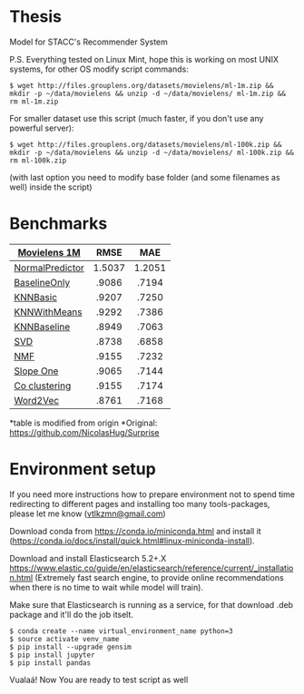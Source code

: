 # Thesis
Model for STACC's Recommender System

P.S. Everything tested on Linux Mint, hope this is working on most UNIX systems, for other OS modify script commands:

`$ wget http://files.grouplens.org/datasets/movielens/ml-1m.zip && mkdir -p ~/data/movielens && unzip -d ~/data/movielens/ ml-1m.zip && rm ml-1m.zip`

For smaller dataset use this script (much faster, if you don't use any powerful server):

`$ wget http://files.grouplens.org/datasets/movielens/ml-100k.zip && mkdir -p ~/data/movielens && unzip -d ~/data/movielens/ ml-100k.zip && rm ml-100k.zip`

(with last option you need to modify base folder (and some filenames as well) inside the script)

# Benchmarks

|  [Movielens 1M](http://grouplens.org/datasets/movielens/1m) |  RMSE  |   MAE  |
|-----------------|:------:|:------:|
| [NormalPredictor](http://surprise.readthedocs.io/en/stable/basic_algorithms.html#surprise.prediction_algorithms.random_pred.NormalPredictor) | 1.5037 | 1.2051 |
| [BaselineOnly](http://surprise.readthedocs.io/en/stable/basic_algorithms.html#surprise.prediction_algorithms.baseline_only.BaselineOnly)    |  .9086 | .7194 |
| [KNNBasic](http://surprise.readthedocs.io/en/stable/knn_inspired.html#surprise.prediction_algorithms.knns.KNNBasic)        |  .9207 |  .7250 |
| [KNNWithMeans](http://surprise.readthedocs.io/en/stable/knn_inspired.html#surprise.prediction_algorithms.knns.KNNWithMeans)    |  .9292 |  .7386 |
| [KNNBaseline](http://surprise.readthedocs.io/en/stable/knn_inspired.html#surprise.prediction_algorithms.knns.KNNBaseline)     |  .8949 | .7063 |
| [SVD](http://surprise.readthedocs.io/en/stable/matrix_factorization.html#surprise.prediction_algorithms.matrix_factorization.SVD)             |  .8738 |  .6858 |
| [NMF](http://surprise.readthedocs.io/en/stable/matrix_factorization.html#surprise.prediction_algorithms.matrix_factorization.NMF)             |  .9155 |  .7232 |
| [Slope One](http://surprise.readthedocs.io/en/stable/slope_one.html#surprise.prediction_algorithms.slope_one.SlopeOne)             |  .9065 |  .7144 |
| [Co clustering](http://surprise.readthedocs.io/en/stable/co_clustering.html#surprise.prediction_algorithms.co_clustering.CoClustering)             |  .9155 |  .7174 |
| [Word2Vec](https://code.google.com/archive/p/word2vec/) |  .8761  |  .7168  |


*table is modified from origin
*Original: https://github.com/NicolasHug/Surprise
# Environment setup

If you need more instructions how to prepare environment not to spend time redirecting to different pages and installing too many tools-packages, please let me know (vtlkzmn@gmail.com)

Download conda from https://conda.io/miniconda.html and install it (https://conda.io/docs/install/quick.html#linux-miniconda-install).

Download and install Elasticsearch 5.2+.X https://www.elastic.co/guide/en/elasticsearch/reference/current/_installation.html (Extremely fast search engine, to provide online recommendations when there is no time to wait while model will train). 

Make sure that Elasticsearch is running as a service, for that download .deb package and it'll do the job itselt.
```
$ conda create --name virtual_environment_name python=3
$ source activate venv_name
$ pip install --upgrade gensim
$ pip install jupyter
$ pip install pandas
```

Vualaá! Now You are ready to test script as well
